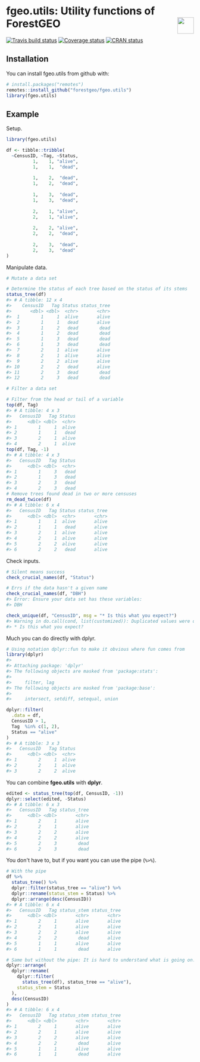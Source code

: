 
<!-- README.md is generated from README.Rmd. Please edit that file -->
fgeo.utils: Utility functions of ForestGEO <img src="https://i.imgur.com/39pvr4n.png" align="right" height=44 />
================================================================================================================

[![Travis build status](https://travis-ci.org/forestgeo/fgeo.utils.svg?branch=master)](https://travis-ci.org/forestgeo/fgeo.utils) [![Coverage status](https://coveralls.io/repos/github/forestgeo/fgeo.utils/badge.svg)](https://coveralls.io/r/forestgeo/fgeo.utils?branch=master) [![CRAN status](http://www.r-pkg.org/badges/version/fgeo.utils)](https://cran.r-project.org/package=fgeo.utils)

Installation
------------

You can install fgeo.utils from github with:

``` r
# install.packages("remotes")
remotes::install_github("forestgeo/fgeo.utils")
library(fgeo.utils)
```

Example
-------

Setup.

``` r
library(fgeo.utils)

df <- tibble::tribble(
  ~CensusID, ~Tag, ~Status,
          1,    1, "alive",
          1,    1,  "dead",
                           
          1,    2,  "dead",
          1,    2,  "dead",
                           
          1,    3,  "dead",
          1,    3,  "dead",
                           
          2,    1, "alive",
          2,    1, "alive",
                           
          2,    2, "alive",
          2,    2,  "dead",
                           
          2,    3,  "dead",
          2,    3,  "dead"
)
```

Manipulate data.

``` r
# Mutate a data set

# Determine the status of each tree based on the status of its stems
status_tree(df)
#> # A tibble: 12 x 4
#>    CensusID   Tag Status status_tree
#>       <dbl> <dbl>  <chr>       <chr>
#>  1        1     1  alive       alive
#>  2        1     1   dead       alive
#>  3        1     2   dead        dead
#>  4        1     2   dead        dead
#>  5        1     3   dead        dead
#>  6        1     3   dead        dead
#>  7        2     1  alive       alive
#>  8        2     1  alive       alive
#>  9        2     2  alive       alive
#> 10        2     2   dead       alive
#> 11        2     3   dead        dead
#> 12        2     3   dead        dead

# Filter a data set

# Filter from the head or tail of a variable
top(df, Tag)
#> # A tibble: 4 x 3
#>   CensusID   Tag Status
#>      <dbl> <dbl>  <chr>
#> 1        1     1  alive
#> 2        1     1   dead
#> 3        2     1  alive
#> 4        2     1  alive
top(df, Tag, -1)
#> # A tibble: 4 x 3
#>   CensusID   Tag Status
#>      <dbl> <dbl>  <chr>
#> 1        1     3   dead
#> 2        1     3   dead
#> 3        2     3   dead
#> 4        2     3   dead
# Remove trees found dead in two or more censuses
rm_dead_twice(df)
#> # A tibble: 6 x 4
#>   CensusID   Tag Status status_tree
#>      <dbl> <dbl>  <chr>       <chr>
#> 1        1     1  alive       alive
#> 2        1     1   dead       alive
#> 3        2     1  alive       alive
#> 4        2     1  alive       alive
#> 5        2     2  alive       alive
#> 6        2     2   dead       alive
```

Check inputs.

``` r
# Silent means success
check_crucial_names(df, "Status")

# Errs if the data hasn't a given name
check_crucial_names(df, "DBH")
#> Error: Ensure your data set has these variables:
#> DBH

check_unique(df, "CensusID", msg = "* Is this what you expect?")
#> Warning in do.call(cond, list(customized)): Duplicated values were detected
#> * Is this what you expect?
```

Much you can do directly with dplyr.

``` r
# Using notation dplyr::fun to make it obvious where fun comes from
library(dplyr)
#> 
#> Attaching package: 'dplyr'
#> The following objects are masked from 'package:stats':
#> 
#>     filter, lag
#> The following objects are masked from 'package:base':
#> 
#>     intersect, setdiff, setequal, union

dplyr::filter(
  .data = df,
  CensusID > 1,
  Tag  %in% c(1, 2),
  Status == "alive"
)
#> # A tibble: 3 x 3
#>   CensusID   Tag Status
#>      <dbl> <dbl>  <chr>
#> 1        2     1  alive
#> 2        2     1  alive
#> 3        2     2  alive
```

You can combine **fgeo.utils** with **dplyr**.

``` r
edited <- status_tree(top(df, CensusID, -1))
dplyr::select(edited, -Status)
#> # A tibble: 6 x 3
#>   CensusID   Tag status_tree
#>      <dbl> <dbl>       <chr>
#> 1        2     1       alive
#> 2        2     1       alive
#> 3        2     2       alive
#> 4        2     2       alive
#> 5        2     3        dead
#> 6        2     3        dead
```

You don't have to, but if you want you can use the pipe (`%>%`).

``` r
# With the pipe
df %>% 
  status_tree() %>%
  dplyr::filter(status_tree == "alive") %>%
  dplyr::rename(status_stem = Status) %>%
  dplyr::arrange(desc(CensusID))
#> # A tibble: 6 x 4
#>   CensusID   Tag status_stem status_tree
#>      <dbl> <dbl>       <chr>       <chr>
#> 1        2     1       alive       alive
#> 2        2     1       alive       alive
#> 3        2     2       alive       alive
#> 4        2     2        dead       alive
#> 5        1     1       alive       alive
#> 6        1     1        dead       alive

# Same but without the pipe: It is hard to understand what is going on.
dplyr::arrange(
  dplyr::rename(
    dplyr::filter(
      status_tree(df), status_tree == "alive"), 
    status_stem = Status
  ), 
  desc(CensusID)
)
#> # A tibble: 6 x 4
#>   CensusID   Tag status_stem status_tree
#>      <dbl> <dbl>       <chr>       <chr>
#> 1        2     1       alive       alive
#> 2        2     1       alive       alive
#> 3        2     2       alive       alive
#> 4        2     2        dead       alive
#> 5        1     1       alive       alive
#> 6        1     1        dead       alive
```
